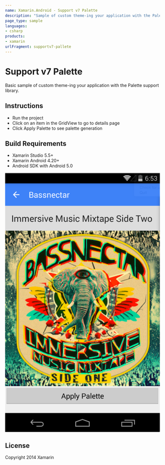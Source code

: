 ```yaml
---
name: Xamarin.Android - Support v7 Palette
description: "Sample of custom theme-ing your application with the Palette support library"
page_type: sample
languages:
- csharp
products:
- xamarin
urlFragment: supportv7-pallete
---
```

# Support v7 Palette

Basic sample of custom theme-ing your application with the Palette support library.

## Instructions

* Run the project
* Click on an item in the GridView to go to details page
* Click Apply Palette to see palette generation

## Build Requirements

* Xamarin Studio 5.5+
* Xamarin Android 4.20+
* Android SDK with Android 5.0

![Support v7 Palette application screenshot](Screenshots/Palette1.png "Support v7 Palette application screenshot")

## License

Copyright 2014 Xamarin
